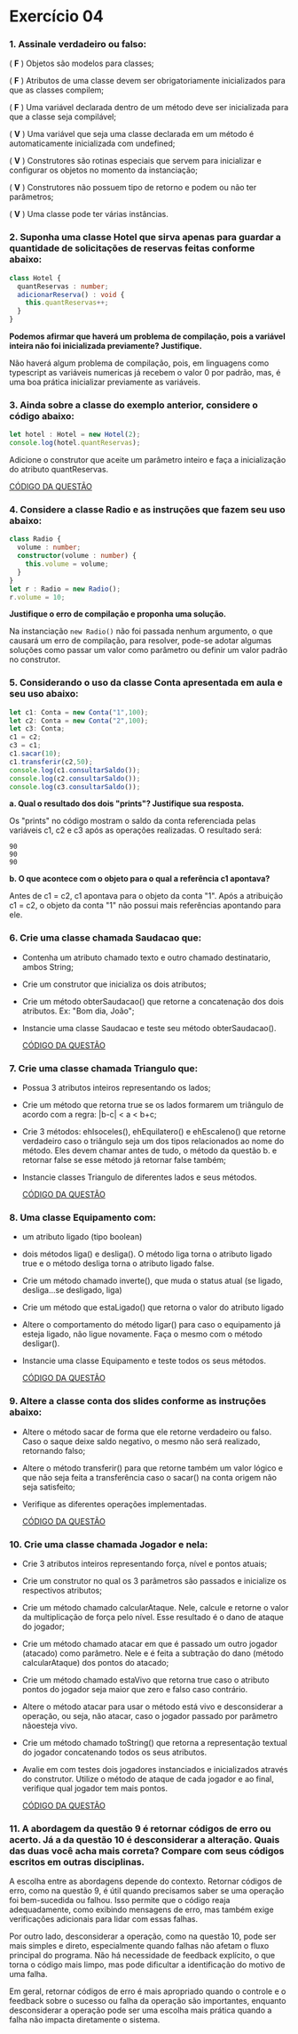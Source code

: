 # Exercício 04

### 1. Assinale verdadeiro ou falso:
( **F** ) Objetos são modelos para classes;

( **F** ) Atributos de uma classe devem ser obrigatoriamente inicializados para que as classes compilem;

( **F** ) Uma variável declarada dentro de um método deve ser inicializada para que a classe seja compilável;

( **V** ) Uma variável que seja uma classe declarada em um método é automaticamente inicializada com undefined;

( **V** ) Construtores são rotinas especiais que servem para inicializar e configurar os objetos no momento da instanciação;

( **V** ) Construtores não possuem tipo de retorno e podem ou não ter parâmetros;

( **V** ) Uma classe pode ter várias instâncias.

### 2. Suponha uma classe Hotel que sirva apenas para guardar a quantidade de solicitações de reservas feitas conforme abaixo:

```typescript
class Hotel {
  quantReservas : number;
  adicionarReserva() : void {
    this.quantReservas++;
  }
}
```

**Podemos afirmar que haverá um problema de compilação, pois a variável inteira não foi inicializada previamente? Justifique.**

Não haverá algum problema de compilação, pois, em linguagens como typescript as variáveis numericas já recebem o valor 0 por padrão, mas, é uma boa prática inicializar previamente as variáveis.

### 3. Ainda sobre a classe do exemplo anterior, considere o código abaixo:

```typescript
let hotel : Hotel = new Hotel(2);
console.log(hotel.quantReservas);
```
Adicione o construtor que aceite um parâmetro inteiro e faça a inicialização do atributo quantReservas.

[CÓDIGO DA QUESTÃO](https://github.com/GabrFelps/POO_Activity-2/blob/main/Exercicio-04/Q3.js)

### 4. Considere a classe Radio e as instruções que fazem seu uso abaixo:
```typescript
class Radio {
  volume : number;
  constructor(volume : number) {
    this.volume = volume;
  }
}
let r : Radio = new Radio();
r.volume = 10;
```

**Justifique o erro de compilação e proponha uma solução.**

Na instanciação ```new Radio()``` não foi passada nenhum argumento, o que causará um erro de compilação, para resolver, pode-se adotar algumas soluções como passar um valor como parâmetro ou definir um valor padrão no construtor.

### 5. Considerando o uso da classe Conta apresentada em aula e seu uso abaixo:

```typescript
let c1: Conta = new Conta("1",100);
let c2: Conta = new Conta("2",100);
let c3: Conta;
c1 = c2;
c3 = c1;
c1.sacar(10);
c1.transferir(c2,50);
console.log(c1.consultarSaldo());
console.log(c2.consultarSaldo());
console.log(c3.consultarSaldo());
```
**a. Qual o resultado dos dois "prints"? Justifique sua resposta.** 

Os "prints" no código mostram o saldo da conta referenciada pelas variáveis c1, c2 e c3 após as operações realizadas.
O resultado será: 
```
90
90
90
```
**b. O que acontece com o objeto para o qual a referência c1 apontava?**

Antes de c1 = c2, c1 apontava para o objeto da conta "1".
Após a atribuição c1 = c2, o objeto da conta "1" não possui mais referências apontando para ele.

### 6. Crie uma classe chamada Saudacao que:
-  Contenha um atributo chamado texto e outro chamado destinatario, ambos
String;
- Crie um construtor que inicializa os dois atributos;
- Crie um método obterSaudacao() que retorne a concatenação dos dois
atributos. Ex: "Bom dia, João";
- Instancie uma classe Saudacao e teste seu método obterSaudacao().

  [CÓDIGO DA QUESTÃO](https://github.com/GabrFelps/POO_Activity-2/blob/main/Exercicio-04/Q6.ts)

### 7. Crie uma classe chamada Triangulo que:
- Possua 3 atributos inteiros representando os lados;
- Crie um método que retorna true se os lados formarem um triângulo de
acordo com a regra: |b-c| < a < b+c;
- Crie 3 métodos: ehIsoceles(), ehEquilatero() e ehEscaleno() que retorne verdadeiro caso o triângulo seja um dos tipos relacionados ao nome do método. Eles devem chamar antes de tudo, o método da questão b. e retornar false se esse método já retornar false também;
- Instancie classes Triangulo de diferentes lados e seus métodos. 

  [CÓDIGO DA QUESTÃO](https://github.com/GabrFelps/POO_Activity-2/blob/main/Exercicio-04/Q7.ts)

### 8. Uma classe Equipamento com:
- um atributo ligado (tipo boolean)
- dois métodos liga() e desliga(). O método liga torna o atributo ligado true e o método desliga torna o atributo ligado false.
- Crie um método chamado inverte(), que muda o status atual (se ligado,
desliga...se desligado, liga)
- Crie um método que estaLigado() que retorna o valor do atributo ligado
- Altere o comportamento do método ligar() para caso o equipamento já
esteja ligado, não ligue novamente. Faça o mesmo com o método
desligar().
- Instancie uma classe Equipamento e teste todos os seus métodos.

  [CÓDIGO DA QUESTÃO](https://github.com/GabrFelps/POO_Activity-2/blob/main/Exercicio-04/Q8.ts)


### 9. Altere a classe conta dos slides conforme as instruções abaixo:
- Altere o método sacar de forma que ele retorne verdadeiro ou falso. Caso o saque deixe saldo negativo, o mesmo não será realizado, retornando falso;
- Altere o método transferir() para que retorne também um valor lógico e que não seja feita a transferência caso o sacar() na conta origem não seja satisfeito;
- Verifique as diferentes operações implementadas.

  [CÓDIGO DA QUESTÃO](https://github.com/GabrFelps/POO_Activity-2/blob/main/Exercicio-04/Q9.ts)

### 10. Crie uma classe chamada Jogador e nela:
- Crie 3 atributos inteiros representando força, nível e pontos atuais;
- Crie um construtor no qual os 3 parâmetros são passados e inicialize os
respectivos atributos;
- Crie um método chamado calcularAtaque. Nele, calcule e retorne o valor da multiplicação de força pelo nível. Esse resultado é o dano de ataque do jogador;
- Crie um método chamado atacar em que é passado um outro jogador
(atacado) como parâmetro. Nele e é feita a subtração do dano (método
calcularAtaque) dos pontos do atacado;
- Crie um método chamado estaVivo que retorna true caso o atributo pontos
do jogador seja maior que zero e falso caso contrário.
- Altere o método atacar para usar o método está vivo e desconsiderar a operação, ou seja, não atacar, caso o jogador passado por parâmetro nãoesteja vivo.
- Crie um método chamado toString() que retorna a representação textual do jogador concatenando todos os seus atributos.
- Avalie em com testes dois jogadores instanciados e inicializados através do construtor. Utilize o método de ataque de cada jogador e ao final, verifique qual jogador tem mais pontos.

  [CÓDIGO DA QUESTÃO](https://github.com/GabrFelps/POO_Activity-2/blob/main/Exercicio-04/Q10.ts)

### 11. A abordagem da questão 9 é retornar códigos de erro ou acerto. Já a da questão 10 é desconsiderar a alteração. Quais das duas você acha mais correta? Compare com seus códigos escritos em outras disciplinas.

A escolha entre as abordagens depende do contexto. Retornar códigos de erro, como na questão 9, é útil quando precisamos saber se uma operação foi bem-sucedida ou falhou. Isso permite que o código reaja adequadamente, como exibindo mensagens de erro, mas também exige verificações adicionais para lidar com essas falhas.

Por outro lado, desconsiderar a operação, como na questão 10, pode ser mais simples e direto, especialmente quando falhas não afetam o fluxo principal do programa. Não há necessidade de feedback explícito, o que torna o código mais limpo, mas pode dificultar a identificação do motivo de uma falha.

Em geral, retornar códigos de erro é mais apropriado quando o controle e o feedback sobre o sucesso ou falha da operação são importantes, enquanto desconsiderar a operação pode ser uma escolha mais prática quando a falha não impacta diretamente o sistema.